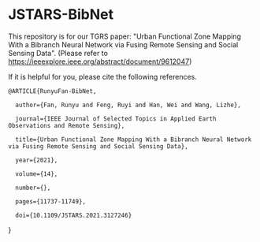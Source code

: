 # JSTARS-BibNet

This repository is for our TGRS paper: "Urban Functional Zone Mapping With a Bibranch Neural Network via Fusing Remote Sensing and Social Sensing Data". (Please refer to https://ieeexplore.ieee.org/abstract/document/9612047)

If it is helpful for you, please cite the following references.


    @ARTICLE{RunyuFan-BibNet,
    
      author={Fan, Runyu and Feng, Ruyi and Han, Wei and Wang, Lizhe},
      
      journal={IEEE Journal of Selected Topics in Applied Earth Observations and Remote Sensing}, 
      
      title={Urban Functional Zone Mapping With a Bibranch Neural Network via Fusing Remote Sensing and Social Sensing Data}, 
      
      year={2021},
      
      volume={14},
      
      number={},
      
      pages={11737-11749},
      
      doi={10.1109/JSTARS.2021.3127246}
  }
 
